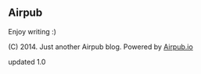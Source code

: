 ## Airpub

Enjoy writing :)

(C) 2014. Just another Airpub blog. Powered by [Airpub.io](http://airpub.io)

updated 1.0
